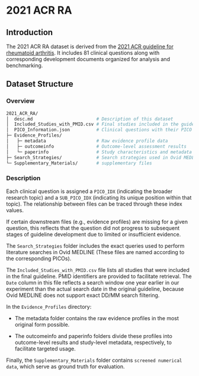 # 2021 ACR RA
## Introduction
The 2021 ACR RA dataset is derived from the [2021 ACR guideline for rheumatoid arthritis](https://acrjournals.onlinelibrary.wiley.com/doi/10.1002/art.41752). It includes 81 clinical questions along with corresponding development documents organized for analysis and benchmarking.

## Dataset Structure
### Overview
```bash
2021_ACR_RA/
│  desc.md                        # Description of this dataset
│  Included_Studies_with_PMID.csv # Final studies included in the guideline with PMIDs
│  PICO_Information.json          # Clinical questions with their PICO components
├─ Evidence_Profiles/
│   ├─ metadata                   # Raw evidence profile data
│   ├─ outcomeinfo                # Outcome-level assessment results
│   └─ paperinfo                  # Study characteristics and metadata
├─ Search_Strategies/             # Search strategies used in Ovid MEDLINE
└─ Supplementary_Materials/       # supplementary files
```

### Description

Each clinical question is assigned a `PICO_IDX` (indicating the broader research topic) and a `SUB_PICO_IDX` (indicating its unique position within that topic). The relationship between files can be traced through these index values.

If certain downstream files (e.g., evidence profiles) are missing for a given question, this reflects that the question did not progress to subsequent stages of guideline development due to limited or insufficient evidence.

The `Search_Strategies` folder includes the exact queries used to perform literature searches in Ovid MEDLINE (These files are named according to the corresponding PICOs). 

The `Included_Studies_with_PMID.csv` file lists all studies that were included in the final guideline. PMID identifiers are provided to facilitate retrieval. The `Date` column in this file reflects a search window one year earlier in our experiment than the actual search date in the original guideline, because Ovid MEDLINE does not support exact DD/MM search filtering.

In the `Evidence_Profiles` directory:

* The metadata folder contains the raw evidence profiles in the most original form possible.

* The outcomeinfo and paperinfo folders divide these profiles into outcome-level results and study-level metadata, respectively, to facilitate targeted usage.

Finally, the `Supplementary_Materials` folder contains `screened numerical data`, which serve as ground truth for evaluation.

